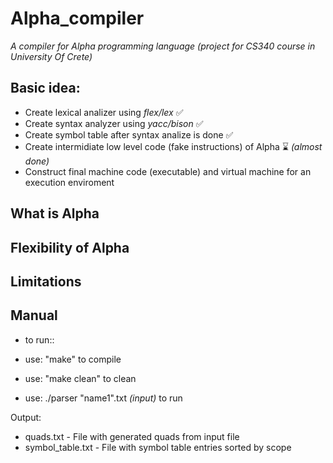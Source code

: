# Alpha_compiler
*A compiler for *Alpha* programming language (project for CS340 course in University Of Crete)*
## Basic idea:
- Create lexical analizer using *flex/lex*  ✅
- Create syntax analyzer using *yacc/bison* ✅
- Create symbol table after syntax analize is done  ✅
- Create intermidiate low level code (fake instructions) of Alpha ⌛ *(almost done)*
- Construct final machine code (executable) and virtual machine for an execution enviroment
## What is Alpha
## Flexibility of Alpha
## Limitations
## Manual
- to run::

- use: "make" to compile 

- use: "make clean" to clean 

- use: ./parser "name1".txt *(input)* to run 
                   
Output:       
- quads.txt - File with generated quads from input file
- symbol_table.txt -  File with symbol table entries sorted by scope


